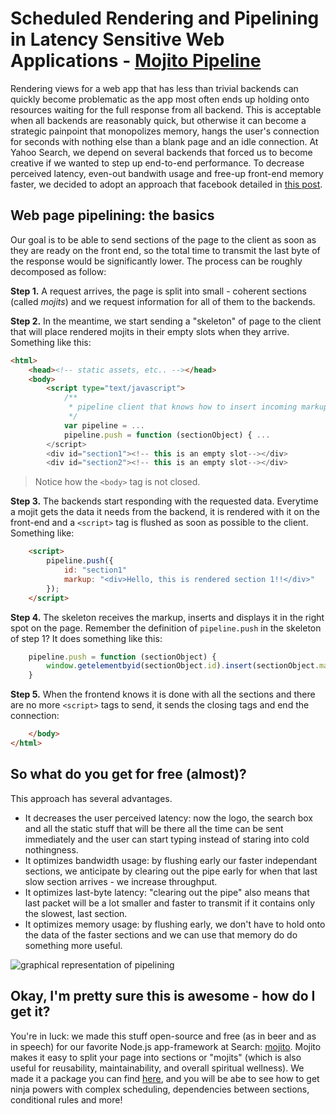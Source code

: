 # Scheduled Rendering and Pipelining in Latency Sensitive Web Applications - [Mojito Pipeline](https://github.com/yahoo/mojito-pipeline)

Rendering views for a web app that has less than trivial backends can quickly become problematic as the app most often ends up holding onto resources waiting for the full response from all backend. This is acceptable when all backends are reasonably quick, but otherwise it can become a strategic painpoint that monopolizes memory, hangs the user's connection for seconds with nothing else than a blank page and an idle connection.
At Yahoo Search, we depend on several backends that forced us to become creative if we wanted to step up end-to-end performance. To decrease perceived latency, even-out bandwith usage and free-up front-end memory faster, we decided to adopt an approach that facebook detailed in [this post](https://www.facebook.com/note.php?note_id=389414033919).

## Web page pipelining: the basics
Our goal is to be able to send sections of the page to the client as soon as they are ready on the front end, so the total time to transmit the last byte of the response would be significantly lower.
The process can be roughly decomposed as follow:

**Step 1.** A request arrives, the page is split into small - coherent sections (called _mojits_) and we request information for all of them to the backends.

**Step 2.** In the meantime, we start sending a "skeleton" of page to the client that will place rendered mojits in their empty slots when they arrive. Something like this:

```html
<html>
    <head><!-- static assets, etc.. --></head>
    <body>
        <script type="text/javascript">
            /**
             * pipeline client that knows how to insert incoming markup.
             */
            var pipeline = ...
            pipeline.push = function (sectionObject) { ...
        </script>
        <div id="section1"><!-- this is an empty slot--></div>
        <div id="section2"><!-- this is an empty slot--></div>
```

> Notice how the `<body>` tag is not closed.

**Step 3.** The backends start responding with the requested data. Everytime a mojit gets the data it needs from the backend, it is rendered with it on the front-end and a `<script>` tag is flushed as soon as possible to the client. Something like:

```html
    <script>
        pipeline.push({
            id: "section1"
            markup: "<div>Hello, this is rendered section 1!!</div>"
        });
    </script>
```

**Step 4.** The skeleton receives the markup, inserts and displays it in the right spot on the page. Remember the definition of `pipeline.push` in the skeleton of step 1? It does something like this:

```javascript
    pipeline.push = function (sectionObject) {
        window.getelementbyid(sectionObject.id).insert(sectionObject.markup);
    }
```

**Step 5.** When the frontend knows it is done with all the sections and there are no more `<script>` tags to send, it sends the closing tags and end the connection:

```html
    </body>
</html>
```

## So what do you get for free (almost)?
This approach has several advantages.
* It decreases the user perceived latency: now the logo, the search box and all the static stuff that will be there all the time can be sent immediately and the user can start typing instead of staring into cold nothingness.
* It optimizes bandwidth usage: by flushing early our faster independant sections, we anticipate by clearing out the pipe early for when that last slow section arrives - we increase throughput.
* It optimizes last-byte latency: "clearing out the pipe" also means that last packet will be a lot smaller and faster to transmit if it contains only the slowest, last section.
* It optimizes memory usage: by flushing early, we don't have to hold onto the data of the faster sections and we can use that memory do do something more useful.

![graphical representation of pipelining]()

## Okay, I'm pretty sure this is awesome - how do I get it?
You're in luck: we made this stuff open-source and free (as in beer and as in speech) for our favorite Node.js app-framework at Search: [mojito](http://developer.yahoo.com/cocktails/mojito/). Mojito makes it easy to split your page into sections or "mojits" (which is also useful for reusability, maintainability, and overall spiritual wellness). We made it a package you can find [here](https://github.com/yahoo/mojito-pipeline), and you will be abe to see how to get ninja powers with complex scheduling, dependencies between sections, conditional rules and more!
